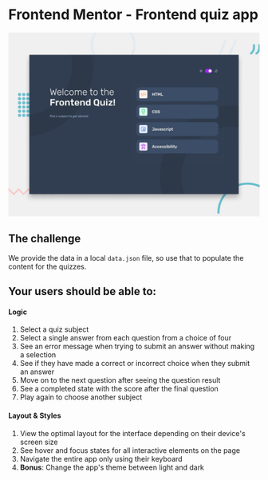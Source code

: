 # Frontend Mentor - Frontend quiz app

![Design preview for the Frontend quiz app coding challenge](./preview.jpg)

## The challenge

We provide the data in a local `data.json` file, so use that to populate the content for the quizzes.

## Your users should be able to:

#### Logic

1. Select a quiz subject
2. Select a single answer from each question from a choice of four
3. See an error message when trying to submit an answer without making a selection
4. See if they have made a correct or incorrect choice when they submit an answer
5. Move on to the next question after seeing the question result
6. See a completed state with the score after the final question
7. Play again to choose another subject

#### Layout & Styles

1. View the optimal layout for the interface depending on their device's screen size
2. See hover and focus states for all interactive elements on the page
3. Navigate the entire app only using their keyboard
4. **Bonus**: Change the app's theme between light and dark
